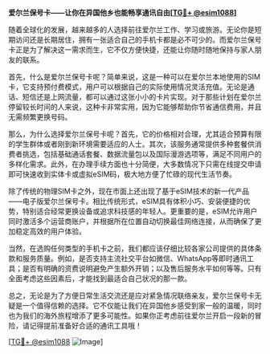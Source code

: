 **爱尔兰保号卡——让你在异国他乡也能畅享通讯自由[[TG💪+ @esim1088](https://t.me/s/esim1088)]**

随着全球化的发展，越来越多的人选择前往爱尔兰工作、学习或旅游。无论你是短期访问还是长期居住，拥有一张适合自己的手机卡都是必不可少的。而爱尔兰保号卡正是为了解决这一需求而生，它不仅方便快捷，还能让你随时随地保持与家人朋友的联系。

首先，什么是爱尔兰保号卡呢？简单来说，这是一种可以在爱尔兰本地使用的SIM卡，它支持预付费模式，用户可以根据自己的实际使用情况灵活充值。无论是通话、短信还是上网流量，都可以通过这张小小的卡片实现。对于那些计划在爱尔兰停留较长时间的人来说，这种卡非常实用，因为它能够帮助你节省通信费用，并且无需频繁更换号码。

那么，为什么选择爱尔兰保号卡呢？首先，它的价格相对合理，尤其适合预算有限的学生群体或者刚到新环境需要适应的人士。其次，该服务通常提供多种套餐供消费者挑选，包括基础通话套餐、数据流量包以及国际漫游选项等，满足不同用户的多样化需求。此外，在办理手续方面也十分简便，大多数情况下只需在线提交申请即可快速收到实体卡或虚拟eSIM码，极大地方便了忙碌的现代生活节奏。

除了传统的物理SIM卡之外，现在市面上还出现了基于eSIM技术的新一代产品——电子版爱尔兰保号卡。相比传统形式，eSIM具有体积小巧、安装便捷的优势，特别适合经常更换设备或追求科技感的年轻人。更重要的是，eSIM允许用户同时激活多个运营商账户，并根据所在位置自动切换最佳网络连接，从而确保了更加稳定高效的用户体验。

当然，在选购任何类型的手机卡之前，我们都应该仔细比较各家公司提供的具体条款和服务质量。例如，是否支持主流社交平台如微信、WhatsApp等即时通讯工具；是否有明确的资费说明避免产生额外开销；以及售后服务水平如何等等。只有全面考虑这些因素后，才能找到最适合自己状况的那一款。

总之，无论是为了方便日常生活交流还是应对紧急情况联络亲友，爱尔兰保号卡无疑是一个值得信赖的选择。它不仅能让我们在异国他乡感受到家一般的温暖，同时也为我们的海外旅程增添了更多可能性。如果你正考虑前往爱尔兰开启一段新的冒险，请记得提前准备好合适的通讯工具哦！

[[TG💪+ @esim1088](https://t.me/s/esim1088) ![Image](https://i.postimg.cc/4NQfJmqS/Snipaste-2025-05-13-00-14-12.png)]
